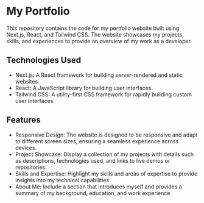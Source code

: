 # My Portfolio 

This repository contains the code for my portfolio website built using Next.js, React, and Tailwind CSS. The website showcases my projects, skills, and experiences to provide an overview of my work as a developer.

## Technologies Used
- Next.js: A React framework for building server-rendered and static websites.
- React: A JavaScript library for building user interfaces.
- Tailwind CSS: A utility-first CSS framework for rapidly building custom user interfaces.

## Features
- Responsive Design: The website is designed to be responsive and adapt to different screen sizes, ensuring a seamless experience across devices.
- Project Showcase: Display a collection of my projects with details such as descriptions, technologies used, and links to live demos or repositories.
- Skills and Expertise: Highlight my skills and areas of expertise to provide insights into my technical capabilities.
- About Me: Include a section that introduces myself and provides a summary of my background, education, and work experience.
